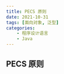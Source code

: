 ```yaml
---
title: PECS 原则
date: 2021-10-31
tags: [面向对象, 泛型]
categories: 
    - 程序设计语言
    - Java
---
```


## PECS 原则

### 